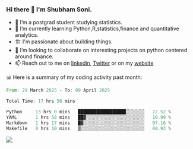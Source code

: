 ### Hi there 👋 I'm Shubham Soni.

- 🔭 I’m a postgrad student studying statistics.
- 🌱 I’m currently learning Python,R,statistics,finance and quantitative analytics.
- 🏗 I'm passionate about building things.
- 👯 I’m looking to collaborate on interesting projects on python centered around finance.
- 📫 Reach out to me on [linkedin](https://linkedin.com/in/shubxam), [Twitter](https://twitter.com/shubxam) or on my [website](https://shubxam.github.io)

📊 Here is a summary of my coding activity past month:

<!--START_SECTION:waka-->

```rust
From: 29 March 2025 - To: 09 April 2025

Total Time: 17 hrs 56 mins

Python     13 hrs 0 mins   ██████████████████░░░░░░░   72.52 %
YAML       1 hrs 58 mins   ██▓░░░░░░░░░░░░░░░░░░░░░░   10.99 %
Markdown   1 hrs 17 mins   █▓░░░░░░░░░░░░░░░░░░░░░░░   07.16 %
Makefile   0 hrs 10 mins   ▒░░░░░░░░░░░░░░░░░░░░░░░░   00.93 %
```

<!--END_SECTION:waka-->

<p> <img align=center src='https://github-readme-stats.vercel.app/api/?username=shubxam&show_icons=true&hide=stars&title_color=fff&icon_color=79ff97&text_color=9f9f9f&bg_color=151515'>
</p>
